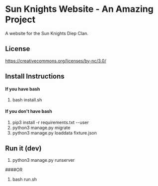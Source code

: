 
# Sun Knights Website - An Amazing Project
A website for the Sun Knights Diep Clan.


## License
https://creativecommons.org/licenses/by-nc/3.0/

## Install Instructions

#### If you have bash
  1. bash install.sh

#### If you don't have bash
  1. pip3 install -r requirements.txt --user
  2. python3 manage.py migrate
  3. python3 manage.py loaddata fixture.json
  
  
## Run it (dev)
  1. python3 manage.py runserver
  
####OR
  1. bash run.sh
